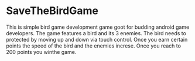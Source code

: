# SaveTheBirdGame

This is simple bird game development game goot for budding android game developers.
The game features a bird and its 3 enemies.
The bird needs to protected by moving up and down via touch control.
Once you earn certain points the speed of the bird and the enemies increse.
Once you reach to 200 points you winthe game.



